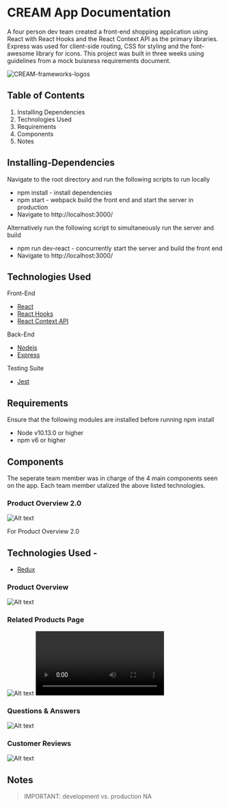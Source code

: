 # CREAM App Documentation
A four person dev team created a front-end shopping application using React with React Hooks and the React Context API as the primary libraries. Express was used for client-side routing, CSS for styling and the font-awesome library for icons. This project was built in three weeks using guidelines from a mock buisness requirements document.

![CREAM-frameworks-logos](./READMEimgs/Cream-Framework-Logos.png)

## Table of Contents
1. Installing Dependencies
2. Technologies Used
3. Requirements
4. Components
5. Notes

## Installing-Dependencies
Navigate to the root directory and run the following scripts to run locally
- npm install - install dependencies
- npm start - webpack build the front end and start the server in production
- Navigate to http://localhost:3000/

Alternatively run the following script to simultaneously run the server and build
- npm run dev-react - concurrently start the server and build the front end
- Navigate to http://localhost:3000/

## Technologies Used
Front-End
- [React](https://reactjs.org/)
- [React Hooks](https://reactjs.org/docs/hooks-intro.html)
- [React Context API](https://reactjs.org/docs/context.html)


Back-End
- [Nodejs](https://nodejs.org/en/)
- [Express](https://expressjs.com/)

Testing Suite
- [Jest](https://jestjs.io/docs/api)

## Requirements
Ensure that the following modules are installed before running npm install

- Node v10.13.0 or higher
- npm v6 or higher

## Components
The seperate team member was in charge of the 4 main components seen on the app. Each team member utalized the above listed technologies.

### Product Overview 2.0

![Alt text](READMEimgs/Overview2.0.png?raw=true "Title")

For Product Overview 2.0

## Technologies Used -
- [Redux](https://redux.js.org)

### Product Overview

![Alt text](READMEimgs/Overview.png?raw=true "Title")

### Related Products Page

![Alt text](READMEimgs/Related.png?raw=true "Title")
![Related-Products-Demo](READMEimgs/Related-Products-Demo.mp4)


### Questions & Answers

![Alt text](READMEimgs/QA.png?raw=true "Title")

### Customer Reviews

![Alt text](READMEimgs/Reviews.png?raw=true "Title")

## Notes
>IMPORTANT: development vs. production
>NA